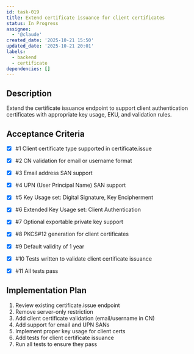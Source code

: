 ```yaml
---
id: task-019
title: Extend certificate issuance for client certificates
status: In Progress
assignee:
  - '@claude'
created_date: '2025-10-21 15:50'
updated_date: '2025-10-21 20:01'
labels:
  - backend
  - certificate
dependencies: []
---
```


## Description

<!-- SECTION:DESCRIPTION:BEGIN -->
Extend the certificate issuance endpoint to support client authentication certificates with appropriate key usage, EKU, and validation rules.
<!-- SECTION:DESCRIPTION:END -->

## Acceptance Criteria
<!-- AC:BEGIN -->
- [x] #1 Client certificate type supported in certificate.issue
- [x] #2 CN validation for email or username format
- [x] #3 Email address SAN support
- [x] #4 UPN (User Principal Name) SAN support
- [x] #5 Key Usage set: Digital Signature, Key Encipherment
- [x] #6 Extended Key Usage set: Client Authentication
- [x] #7 Optional exportable private key support
- [x] #8 PKCS#12 generation for client certificates
- [x] #9 Default validity of 1 year

- [x] #10 Tests written to validate client certificate issuance
- [x] #11 All tests pass
<!-- AC:END -->

## Implementation Plan

<!-- SECTION:PLAN:BEGIN -->
1. Review existing certificate.issue endpoint
2. Remove server-only restriction
3. Add client certificate validation (email/username in CN)
4. Add support for email and UPN SANs
5. Implement proper key usage for client certs
6. Add tests for client certificate issuance
7. Run all tests to ensure they pass
<!-- SECTION:PLAN:END -->
